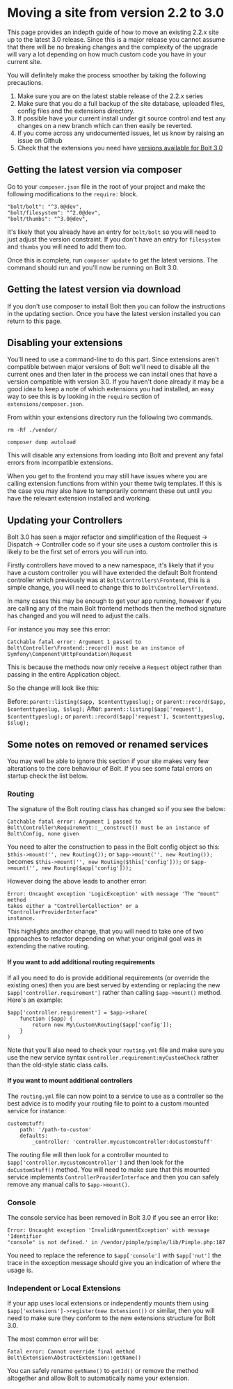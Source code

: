Moving a site from version 2.2 to 3.0
=====================================

This page provides an indepth guide of how to move an existing 2.2.x site up to the latest 3.0 release. Since this
is a major release you cannot assume that there will be no breaking changes and the complexity of the upgrade will
vary a lot depending on how much custom code you have in your current site.

You will definitely make the process smoother by taking the following precautions.

 1. Make sure you are on the latest stable release of the 2.2.x series
 2. Make sure that you do a full backup of the site database, uploaded files,
    config files and the extensions directory.
 3. If possible have your current install under git source control and test any
    changes on a new branch which can then easily be reverted.
 4. If you come across any undocumented issues, let us know by raising an issue
    on Github
 5. Check that the extensions you need have [versions available for Bolt 3.0][1]

Getting the latest version via composer
---------------------------------------

Go to your `composer.json` file in the root of your project and make the following modifications to the `require:` block.

```
"bolt/bolt": "^3.0@dev",
"bolt/filesystem": "^2.0@dev",
"bolt/thumbs": "^3.0@dev",
```

It's likely that you already have an entry for `bolt/bolt` so you will need to just adjust the version constraint.
If you don't have an entry for `filesystem` and `thumbs` you will need to add them too.

Once this is complete, run `composer update` to get the latest versions. The command should run and you'll now be running
on Bolt 3.0.

Getting the latest version via download
----------------------------------------

If you don't use composer to install Bolt then you can follow the instructions in the updating section. Once you have
the latest version installed you can return to this page.

Disabling your extensions
-------------------------

You'll need to use a command-line to do this part. Since extensions aren't compatible between major versions of Bolt
we'll need to disable all the current ones and then later in the process we can install ones that have a version
compatible with version 3.0. If you haven't done already it may be a good idea to keep a note of which extensions
you had installed, an easy way to see this is by looking in the `require` section of `extensions/composer.json`.

From within your extensions directory run the following two commands.

`rm -Rf ./vendor/`

`composer dump autoload`

This will disable any extensions from loading into Bolt and prevent any fatal
errors from incompatible extensions.

When you get to the frontend you may still have issues where you are calling
extension functions from within your theme twig templates. If this is the case
you may also have to temporarily comment these out until you have the relevant
extension installed and working.

Updating your Controllers
-------------------------

Bolt 3.0 has seen a major refactor and simplification of the Request -> Dispatch
-> Controller code so if your site uses a custom controller this is likely to be
the first set of errors you will run into.

Firstly controllers have moved to a new namespace, it's likely that if you have
a custom controller you will have extended the default Bolt frontend controller
which previously was at `Bolt\Controllers\Frontend`, this is a simple change,
you will need to change this to `Bolt\Controller\Frontend`.

In many cases this may be enough to get your app running, however if you are
calling any of the main Bolt frontend methods then the method signature has
changed and you will need to adjust the calls.

For instance you may see this error:

```
Catchable fatal error: Argument 1 passed to Bolt\Controller\Frontend::record() must be an instance of Symfony\Component\HttpFoundation\Request
```

This is because the methods now only receive a `Request` object rather than
passing in the entire Application object.

So the change will look like this:

Before: `parent::listing($app, $contenttypeslug);` or `parent::record($app, $contenttypeslug, $slug);`
After: `parent::listing($app['request'], $contenttypeslug);` or `parent::record($app['request'], $contenttypeslug, $slug);`

Some notes on removed or renamed services
-----------------------------------------

You may well be able to ignore this section if your site makes very few
alterations to the core behaviour of Bolt. If you see some fatal errors on
startup check the list below.

### Routing

The signature of the Bolt routing class has changed so if you see the below:

```
Catchable fatal error: Argument 1 passed to Bolt\Controller\Requirement::__construct() must be an instance of Bolt\Config, none given
```

You need to alter the construction to pass in the Bolt config object so this:
`$this->mount('', new Routing());` or `$app->mount('', new Routing());`
becomes
`$this->mount('', new Routing($this['config']));` or `$app->mount('', new Routing($app['config']));`

However doing the above leads to another error:

```
Error: Uncaught exception 'LogicException' with message 'The "mount" method
takes either a "ControllerCollection" or a "ControllerProviderInterface"
instance.
```

This highlights another change, that you will need to take one of two approaches
to refactor depending on what your original goal was in extending the native
routing.

#### If you want to add additional routing requirements

If all you need to do is provide additional requirements (or override the
existing ones) then you are best served by extending or replacing the new
`$app['controller.requirement']` rather than calling `$app->mount()` method.
Here's an example:

```
$app['controller.requirement'] = $app->share(
    function ($app) {
        return new My\Custom\Routing($app['config']);
    }
)
```

Note that you'll also need to check your `routing.yml` file and make sure you
use the new service syntax `controller.requirement:myCustomCheck` rather than
the old-style static class calls.

#### If you want to mount additional controllers

The `routing.yml` file can now point to a service to use as a controller so the
best advice is to modify your routing file to point to a custom mounted service
for instance:

```
customstuff:
    path: '/path-to-custom'
    defaults:
        _controller: 'controller.mycustomcontroller:doCustomStuff'
```

The routing file will then look for a controller mounted to
`$app['controller.mycustomcontroller']` and then look for the `doCustomStuff()`
method. You will need to make sure that this mounted service implements
`ControllerProviderInterface` and then you can safely remove any manual calls to
`$app->mount()`.


### Console

The console service has been removed in Bolt 3.0 if you see an error like:

```
Error: Uncaught exception 'InvalidArgumentException' with message 'Identifier
"console" is not defined.' in /vendor/pimple/pimple/lib/Pimple.php:187
```

You need to replace the reference to `$app['console']` with `$app['nut']` the
trace in the exception message should give you an indication of where the usage
is.

### Independent or Local Extensions

If your app uses local extensions or independently mounts them using
`$app['extensions']->register(new Extension())` or similar, then you will need
to make sure they conform to the new extensions structure for Bolt 3.0.

The most common error will be:

`Fatal error: Cannot override final method Bolt\Extension\AbstractExtension::getName()`

You can safely rename `getName()` to `getId()` or remove the method altogether
and allow Bolt to automatically name your extension.






[1]: http://extensions.bolt.cm/bolt3-ready